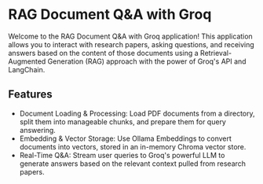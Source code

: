 # RAG Document Q&A with Groq
Welcome to the RAG Document Q&A with Groq application! This application allows you to interact with research papers, asking questions, and receiving answers based on the content of those documents using a Retrieval-Augmented Generation (RAG) approach with the power of Groq's API and LangChain.

## Features
* Document Loading & Processing: Load PDF documents from a directory, split them into manageable chunks, and prepare them for query answering.
* Embedding & Vector Storage: Use Ollama Embeddings to convert documents into vectors, stored in an in-memory Chroma vector store.
* Real-Time Q&A: Stream user queries to Groq's powerful LLM to generate answers based on the relevant context pulled from research papers.
